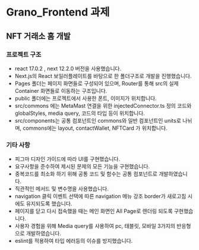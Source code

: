 # Grano_Frontend 과제

## NFT 거래소 홈 개발

### 프로젝트 구조

- react 17.0.2 , next 12.2.0 버전을 사용했습니다.
- Next.js의 React 보일러플레이트를 바탕으로 한 폴더구조로 개발을 진행했습니다.
- Pages 폴더는 페이지 화면들로 구성되어 있으며, Router를 통해 src의 실제 Container 화면들로 이동하는 구조입니다.
- public 폴더에는 프로젝트에서 사용한 폰트, 이미지가 위치합니다.
- src/commons 에는 MetaMast 연결을 위한 injectedConnector.ts 정의 코드와 globalStyles, media query, 코드의 타입 등이 위치합니다.
- src/components는 공통 컴포넌트인 commons와 일반 컴포넌트인 units로 나뉘며, commons에는 layout, contactWallet, NFTCard 가 위치합니다.

### 기타 사항

- 피그마 디자인 가이드에 따라 UI를 구현했습니다.
- 요구사항을 준수하여 제시된 문제의 모든 기능을 구현했습니다.
- 중복코드를 최소화 하기 위해 공통 코드 및 함수는 공통 컴포넌트로 개발하였습니다.
- 직관적인 메서드 및 변수명을 사용했습니다.
- navigation 클릭 이벤트 선택에 따른 navigation 메뉴 강조 border가 새로고침 시에도 유지되도록 했습니다.
- 페이지를 닫고 다시 접속했을 때는 메인 화면인 All Page로 렌더링 되도록 구현했습니다.
- 사용자 경험을 위해 Media query를 사용하여 pc, 태블릿, 모바일 3가지의 반응형으로 개발하였습니다.
- eslint를 적용하여 타입 에러등의 이슈를 방지했습니다.
